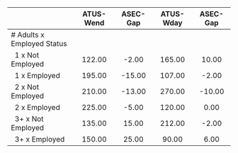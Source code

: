 
|                      |    ATUS-Wend |     ASEC-Gap |    ATUS-Wday |     ASEC-Gap |
| -------------------- | :----------: | :----------: | :----------: | :----------: |
| # Adults x Employed Status |              |              |              |              |
| &nbsp;&nbsp;1 x Not Employed |       122.00 |        -2.00 |       165.00 |        10.00 |
| &nbsp;&nbsp;1 x Employed |       195.00 |       -15.00 |       107.00 |        -2.00 |
| &nbsp;&nbsp;2 x Not Employed |       210.00 |       -13.00 |       270.00 |       -10.00 |
| &nbsp;&nbsp;2 x Employed |       225.00 |        -5.00 |       120.00 |         0.00 |
| &nbsp;&nbsp;3+ x Not Employed |       135.00 |        15.00 |       212.00 |        -2.00 |
| &nbsp;&nbsp;3+ x Employed |       150.00 |        25.00 |        90.00 |         6.00 |

